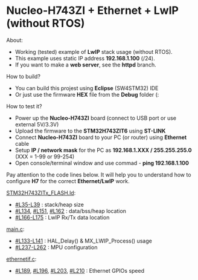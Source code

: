 # Nucleo-H743ZI + Ethernet + LwIP (without RTOS)
About:
* Working (tested) example of **LwIP** stack usage (without RTOS).
* This example uses static IP address **192.168.1.100** (/24).
* If you want to make a **web server**, see the **httpd** branch.

How to build?
* You can build this projest using **Eclipse** (SW4STM32) IDE
* Or just use the firmware **HEX** file from the **Debug** folder (:

How to test it?
* Power up the **Nucleo-H743ZI** board (connect to USB port or use external 5V/3.3V)
* Upload the firmware to the **STM32H743ZIT6** using **ST-LINK**
* Connect **Nucleo-H743ZI** board to your PC (or router) using **Ethernet** cable
* Setup **IP / network mask** for the PC as **192.168.1.XXX / 255.255.255.0** (XXX = 1-99 or 99-254)
* Open console/terminal window and use commad - **ping 192.168.1.100**

Pay attention to the code lines below. It will help you to understand how to configure **H7** for the correct **Ethernet/LwIP** work.

[STM32H743ZITx_FLASH.ld](/STM32H743ZITx_FLASH.ld):
- [#L35-L39](/STM32H743ZITx_FLASH.ld#L35-L39) : stack/heap size
- [#L134](/STM32H743ZITx_FLASH.ld#L134), [#L151](/STM32H743ZITx_FLASH.ld#L151), [#L162](/STM32H743ZITx_FLASH.ld#L162) : data/bss/heap location
- [#L166-L175](/STM32H743ZITx_FLASH.ld#L166-L175) : LwIP Rx/Tx data location

[main.c](/Src/main.c):
- [#L133-L141](/Src/main.c#L133-L141) : HAL_Delay() & MX_LWIP_Process() usage
- [#L237-L262](/Src/main.c#L237-L262) : MPU configuration

[ethernetif.c](/Src/ethernetif.c):
- [#L189](/Src/ethernetif.c#L189), [#L196](/Src/ethernetif.c#L196), [#L203](/Src/ethernetif.c#L203), [#L210](/Src/ethernetif.c#L210) : Ethernet GPIOs speed
